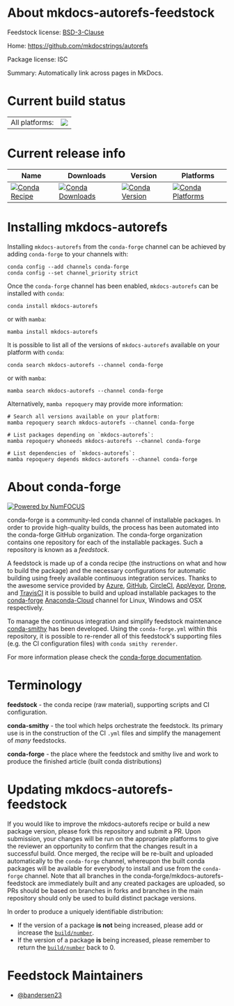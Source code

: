 About mkdocs-autorefs-feedstock
===============================

Feedstock license: [BSD-3-Clause](https://github.com/conda-forge/mkdocs-autorefs-feedstock/blob/main/LICENSE.txt)

Home: https://github.com/mkdocstrings/autorefs

Package license: ISC

Summary: Automatically link across pages in MkDocs.

Current build status
====================


<table><tr><td>All platforms:</td>
    <td>
      <a href="https://dev.azure.com/conda-forge/feedstock-builds/_build/latest?definitionId=12100&branchName=main">
        <img src="https://dev.azure.com/conda-forge/feedstock-builds/_apis/build/status/mkdocs-autorefs-feedstock?branchName=main">
      </a>
    </td>
  </tr>
</table>

Current release info
====================

| Name | Downloads | Version | Platforms |
| --- | --- | --- | --- |
| [![Conda Recipe](https://img.shields.io/badge/recipe-mkdocs--autorefs-green.svg)](https://anaconda.org/conda-forge/mkdocs-autorefs) | [![Conda Downloads](https://img.shields.io/conda/dn/conda-forge/mkdocs-autorefs.svg)](https://anaconda.org/conda-forge/mkdocs-autorefs) | [![Conda Version](https://img.shields.io/conda/vn/conda-forge/mkdocs-autorefs.svg)](https://anaconda.org/conda-forge/mkdocs-autorefs) | [![Conda Platforms](https://img.shields.io/conda/pn/conda-forge/mkdocs-autorefs.svg)](https://anaconda.org/conda-forge/mkdocs-autorefs) |

Installing mkdocs-autorefs
==========================

Installing `mkdocs-autorefs` from the `conda-forge` channel can be achieved by adding `conda-forge` to your channels with:

```
conda config --add channels conda-forge
conda config --set channel_priority strict
```

Once the `conda-forge` channel has been enabled, `mkdocs-autorefs` can be installed with `conda`:

```
conda install mkdocs-autorefs
```

or with `mamba`:

```
mamba install mkdocs-autorefs
```

It is possible to list all of the versions of `mkdocs-autorefs` available on your platform with `conda`:

```
conda search mkdocs-autorefs --channel conda-forge
```

or with `mamba`:

```
mamba search mkdocs-autorefs --channel conda-forge
```

Alternatively, `mamba repoquery` may provide more information:

```
# Search all versions available on your platform:
mamba repoquery search mkdocs-autorefs --channel conda-forge

# List packages depending on `mkdocs-autorefs`:
mamba repoquery whoneeds mkdocs-autorefs --channel conda-forge

# List dependencies of `mkdocs-autorefs`:
mamba repoquery depends mkdocs-autorefs --channel conda-forge
```


About conda-forge
=================

[![Powered by
NumFOCUS](https://img.shields.io/badge/powered%20by-NumFOCUS-orange.svg?style=flat&colorA=E1523D&colorB=007D8A)](https://numfocus.org)

conda-forge is a community-led conda channel of installable packages.
In order to provide high-quality builds, the process has been automated into the
conda-forge GitHub organization. The conda-forge organization contains one repository
for each of the installable packages. Such a repository is known as a *feedstock*.

A feedstock is made up of a conda recipe (the instructions on what and how to build
the package) and the necessary configurations for automatic building using freely
available continuous integration services. Thanks to the awesome service provided by
[Azure](https://azure.microsoft.com/en-us/services/devops/), [GitHub](https://github.com/),
[CircleCI](https://circleci.com/), [AppVeyor](https://www.appveyor.com/),
[Drone](https://cloud.drone.io/welcome), and [TravisCI](https://travis-ci.com/)
it is possible to build and upload installable packages to the
[conda-forge](https://anaconda.org/conda-forge) [Anaconda-Cloud](https://anaconda.org/)
channel for Linux, Windows and OSX respectively.

To manage the continuous integration and simplify feedstock maintenance
[conda-smithy](https://github.com/conda-forge/conda-smithy) has been developed.
Using the ``conda-forge.yml`` within this repository, it is possible to re-render all of
this feedstock's supporting files (e.g. the CI configuration files) with ``conda smithy rerender``.

For more information please check the [conda-forge documentation](https://conda-forge.org/docs/).

Terminology
===========

**feedstock** - the conda recipe (raw material), supporting scripts and CI configuration.

**conda-smithy** - the tool which helps orchestrate the feedstock.
                   Its primary use is in the construction of the CI ``.yml`` files
                   and simplify the management of *many* feedstocks.

**conda-forge** - the place where the feedstock and smithy live and work to
                  produce the finished article (built conda distributions)


Updating mkdocs-autorefs-feedstock
==================================

If you would like to improve the mkdocs-autorefs recipe or build a new
package version, please fork this repository and submit a PR. Upon submission,
your changes will be run on the appropriate platforms to give the reviewer an
opportunity to confirm that the changes result in a successful build. Once
merged, the recipe will be re-built and uploaded automatically to the
`conda-forge` channel, whereupon the built conda packages will be available for
everybody to install and use from the `conda-forge` channel.
Note that all branches in the conda-forge/mkdocs-autorefs-feedstock are
immediately built and any created packages are uploaded, so PRs should be based
on branches in forks and branches in the main repository should only be used to
build distinct package versions.

In order to produce a uniquely identifiable distribution:
 * If the version of a package **is not** being increased, please add or increase
   the [``build/number``](https://docs.conda.io/projects/conda-build/en/latest/resources/define-metadata.html#build-number-and-string).
 * If the version of a package **is** being increased, please remember to return
   the [``build/number``](https://docs.conda.io/projects/conda-build/en/latest/resources/define-metadata.html#build-number-and-string)
   back to 0.

Feedstock Maintainers
=====================

* [@bandersen23](https://github.com/bandersen23/)

